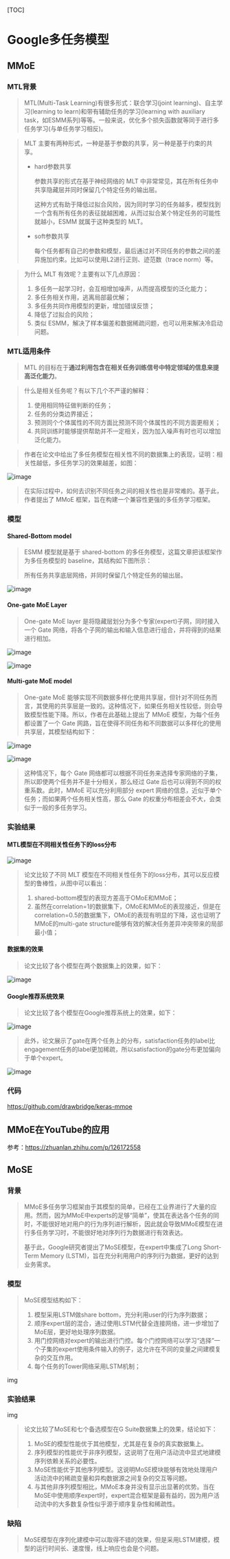 [TOC]

# Google多任务模型

## MMoE

### MTL背景

> MTL(Multi-Task Learning)有很多形式：联合学习(joint learning)、自主学习(learning to learn)和带有辅助任务的学习(learning with auxiliary task，如ESMM系列)等等。一般来说，优化多个损失函数就等同于进行多任务学习(与单任务学习相反)。

> MLT 主要有两种形式，一种是基于参数的共享，另一种是基于约束的共享。
>
> - hard参数共享
>
>   参数共享的形式在基于神经网络的 MLT 中非常常见，其在所有任务中共享隐藏层并同时保留几个特定任务的输出层。
>
>   这种方式有助于降低过拟合风险，因为同时学习的任务越多，模型找到一个含有所有任务的表征就越困难，从而过拟合某个特定任务的可能性就越小，ESMM 就属于这种类型的 MLT。
>
> - soft参数共享
>
>   每个任务都有自己的参数和模型，最后通过对不同任务的参数之间的差异施加约束。比如可以使用L2进行正则、迹范数（trace norm）等。

> 为什么 MLT 有效呢？主要有以下几点原因：
>
> 1. 多任务一起学习时，会互相增加噪声，从而提高模型的泛化能力；
> 2. 多任务相关作用，逃离局部最优解；
> 3. 多任务共同作用模型的更新，增加错误反馈；
> 4. 降低了过拟合的风险；
> 5. 类似 ESMM，解决了样本偏差和数据稀疏问题，也可以用来解决冷启动问题。

### MTL适用条件

> MTL 的目标在于**通过利用包含在相关任务训练信号中特定领域的信息来提高泛化能力**。

> 什么是相关任务呢？有以下几个不严谨的解释：
>
> 1. 使用相同特征做判断的任务；
> 2. 任务的分类边界接近；
> 3. 预测同个个体属性的不同方面比预测不同个体属性的不同方面更相关；
> 4. 共同训练时能够提供帮助并不一定相关，因为加入噪声有时也可以增加泛化能力。

> 作者在论文中给出了多任务模型在相关性不同的数据集上的表现，证明：相关性越低，多任务学习的效果越差，如图：

![image](https://github.com/ShaoQiBNU/Google_MTL/blob/main/img/1.jpg)

> 在实际过程中，如何去识别不同任务之间的相关性也是非常难的。基于此，作者提出了 MMoE 框架，旨在构建一个兼容性更强的多任务学习框架。

### 模型

#### Shared-Bottom model

> ESMM 模型就是基于 shared-bottom 的多任务模型，这篇文章把该框架作为多任务模型的 baseline，其结构如下图所示：
>
> 所有任务共享底层网络，并同时保留几个特定任务的输出层。

![image](https://github.com/ShaoQiBNU/Google_MTL/blob/main/img/2.jpg)

#### One-gate MoE Layer

> One-gate MoE layer 是将隐藏层划分为多个专家(expert)子网，同时接入一个 Gate 网络，将各个子网的输出和输入信息进行组合，并将得到的结果进行相加。

![image](https://github.com/ShaoQiBNU/Google_MTL/blob/main/img/3.jpg)

![image](https://github.com/ShaoQiBNU/Google_MTL/blob/main/img/5.jpg)

#### Multi-gate MoE model

> One-gate MoE 能够实现不同数据多样化使用共享层，但针对不同任务而言，其使用的共享层是一致的。这种情况下，如果任务相关性较低，则会导致模型性能下降。所以，作者在此基础上提出了 MMoE 模型，为每个任务都设置了一个 Gate 网路，旨在使得不同任务和不同数据可以多样化的使用共享层，其模型结构如下：

![image](https://github.com/ShaoQiBNU/Google_MTL/blob/main/img/4.jpg)

![image](https://github.com/ShaoQiBNU/Google_MTL/blob/main/img/6.jpg)

> 这种情况下，每个 Gate 网络都可以根据不同任务来选择专家网络的子集，所以即使两个任务并不是十分相关，那么经过 Gate 后也可以得到不同的权重系数。此时，MMoE 可以充分利用部分 expert 网络的信息，近似于单个任务；而如果两个任务相关性高，那么 Gate 的权重分布相差会不大，会类似于一般的多任务学习。

### 实验结果

#### MTL模型在不同相关性任务下的loss分布

![image](https://github.com/ShaoQiBNU/Google_MTL/blob/main/img/7.jpg)

> 论文比较了不同 MLT 模型在不同相关性任务下的loss分布，其可以反应模型的鲁棒性，从图中可以看出：
>
> 1. shared-bottom模型的表现方差高于OMoE和MMoE；
> 2. 虽然在correlation=1的数据集下，OMoE和MMoE的表现接近，但是在correlation=0.5的数据集下，OMoE的表现有明显的下降，这也证明了MMoE的multi-gate structure能够有效的解决任务差异冲突带来的局部最小值；

#### 数据集的效果

> 论文比较了各个模型在两个数据集上的效果，如下：

![image](https://github.com/ShaoQiBNU/Google_MTL/blob/main/img/8.jpg)

#### Google推荐系统效果

> 论文比较了各个模型在Google推荐系统上的效果，如下：

![image](https://github.com/ShaoQiBNU/Google_MTL/blob/main/img/9.jpg)

> 此外，论文展示了gate在两个任务上的分布，satisfaction任务的label比engagement任务的label更加稀疏，所以satisfaction的gate分布更加偏向于单个expert。

![image](https://github.com/ShaoQiBNU/Google_MTL/blob/main/img/10.jpg)

### 代码

https://github.com/drawbridge/keras-mmoe

## MMoE在YouTube的应用

参考：https://zhuanlan.zhihu.com/p/126172558



## MoSE

### 背景

> MMoE多任务学习框架由于其模型的简单，已经在工业界进行了大量的应用。然而，因为MMoE中experts的足够“简单”，使其在表达各个任务的同时，不能很好地对用户的行为序列进行解析，因此就会导致MMoE模型在进行多任务学习时，不能很好地对序列行为数据进行有效表达。
>
> 基于此，Google研究者提出了MoSE模型，在expert中集成了Long Short-Term Memory (LSTM)，旨在充分利用用户的序列行为数据，更好的达到业务需求。

### 模型

> MoSE模型结构如下：
>
> 1. 模型采用LSTM做share bottom，充分利用user的行为序列数据；
> 2. 顺序expert层的混合，通过使用LSTM代替全连接网络，进一步增加了MoE层，更好地处理序列数据。
> 3. 用门控网络对expert的输出进行门控。每个门控网络可以学习“选择”一个子集的expert使用条件输入的例子，这允许在不同的变量之间建模复杂的交互作用。
> 4. 每个任务的Tower网络采用LSTM机制；

img

### 实验结果

img

> 论文比较了MoSE和七个备选模型在G Suite数据集上的效果，结论如下：
>
> 1. MoSE的模型性能优于其他模型，尤其是在复杂的真实数据集上。
> 2. 序列模型的性能优于非序列模型，这说明了在用户活动流中显式地建模序列依赖关系的必要性。
> 3. MoSE性能优于其他序列模型。这说明MoSE模块能够有效地处理用户活动流中的稀疏变量和异构数据源之间复杂的交互等问题。
> 4. 与其他非序列模型相比，MMoE本身并没有显示出显著的优势。当在MoSE中使用顺序expert时，expert混合框架是最有益的，因为用户活动流中的大多数复杂性似乎源于顺序复杂性和稀疏性。

### 缺陷

> MoSE模型在序列化建模中可以取得不错的效果，但是采用LSTM建模，模型的运行时间长、速度慢，线上响应也会是个问题。